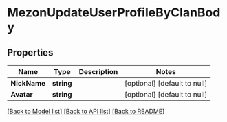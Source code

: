 # MezonUpdateUserProfileByClanBody

## Properties
Name | Type | Description | Notes
------------ | ------------- | ------------- | -------------
**NickName** | **string** |  | [optional] [default to null]
**Avatar** | **string** |  | [optional] [default to null]

[[Back to Model list]](../README.md#documentation-for-models) [[Back to API list]](../README.md#documentation-for-api-endpoints) [[Back to README]](../README.md)


